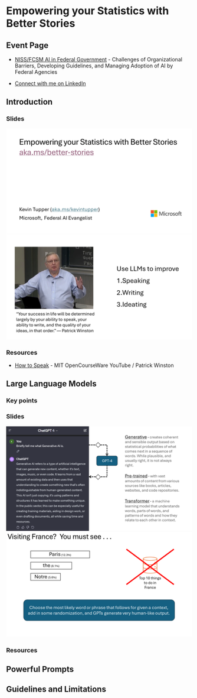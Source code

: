 # Empowering your Statistics with Better Stories

## Event Page
  
- [NISS/FCSM AI in Federal Government](https://www.niss.org/events/nissfcsm-ai-federal-government-challenges-organizational-barriers-developing-guidelines-and) -
    Challenges of Organizational Barriers, Developing Guidelines, and Managing Adoption of AI by Federal Agencies

- [Connect with me on LinkedIn]([https://](https://www.linkedin.com/in/kevin-tupper/))

## Introduction

### Slides

![Better Stories](/2024-04-17__Empowering_your_Statistics_with_Better_Stories/img/better-stories.png)
![Introduction](/2024-04-17__Empowering_your_Statistics_with_Better_Stories/img/introduction.png)


### Resources

- [How to Speak](https://www.youtube.com/watch?v=Unzc731iCUY&t=1s) - MIT OpenCourseWare YouTube / Patrick Winston



## Large Language Models

### Key points


### Slides

![What is a GPT](/2024-04-17__Empowering_your_Statistics_with_Better_Stories/img/what-is-a-gpt.png)
![Visiting France](/2024-04-17__Empowering_your_Statistics_with_Better_Stories/img/visiting-france.png)

### Resources

## Powerful Prompts

## Guidelines and Limitations
